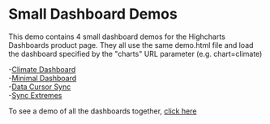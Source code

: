 
# Small Dashboard Demos

This demo contains 4 small dashboard demos for the Highcharts Dashboards product page. They all use the same demo.html file and load the dashboard specified by the "charts" URL parameter (e.g. chart=climate)

-[Climate Dashboard](http://localhost:3030/samples/view?path=highcharts/website/small-demos-dashboards&charts=climate)    
-[Minimal Dashboard](http://localhost:3030/samples/view?path=highcharts/website/small-demos-dashboards&charts=minimal)    
-[Data Cursor Sync](http://localhost:3030/samples/view?path=highcharts/website/small-demos-dashboards&charts=datacursor)   
-[Sync Extremes](http://localhost:3030/samples/view?path=highcharts/website/small-demos-dashboards&charts=extremes)  

To see a demo of all the dashboards together, [click here](https://www.goodwiththat.com/ag/demos)


